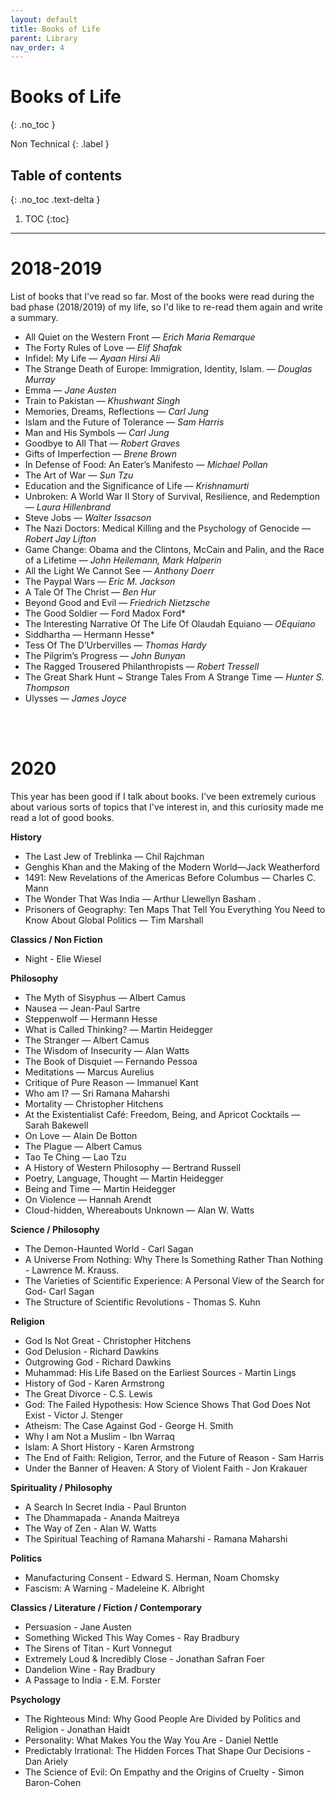 ```yaml
---
layout: default
title: Books of Life
parent: Library
nav_order: 4
---
```


# Books of Life
{: .no_toc }


Non Technical
{: .label }

## Table of contents
{: .no_toc .text-delta }

1. TOC
{:toc}

---

# 2018-2019

List of books that I've read so far. Most of the books were read during the bad phase (2018/2019) of my life, so I'd like to re-read them again and write a summary.

- All Quiet on the Western Front ― *Erich Maria Remarque*
- The Forty Rules of Love ― *Elif Shafak*
- Infidel: My Life ― *Ayaan Hirsi Ali*
- The Strange Death of Europe: Immigration, Identity, Islam. ― *Douglas Murray*
- Emma ― *Jane Austen*
- Train to Pakistan ― *Khushwant Singh*
- Memories, Dreams, Reflections ― *Carl Jung*
- Islam and the Future of Tolerance ― *Sam Harris*
- Man and His Symbols ― *Carl Jung*
- Goodbye to All That ― *Robert Graves*
- Gifts of Imperfection ― *Brene Brown*
- In Defense of Food: An Eater’s Manifesto ― *Michael Pollan*
- The Art of War ― *Sun Tzu*
- Education and the Significance of Life ― *Krishnamurti*
- Unbroken: A World War II Story of Survival, Resilience, and Redemption ― *Laura Hillenbrand*
- Steve Jobs ― *Walter Issacson*
- The Nazi Doctors: Medical Killing and the Psychology of Genocide ― *Robert Jay Lifton*
- Game Change: Obama and the Clintons, McCain and Palin, and the Race of a Lifetime ― *John Heilemann, Mark Halperin*
- All the Light We Cannot See ― *Anthony Doerr*
- The Paypal Wars ― *Eric M. Jackson*
- A Tale Of The Christ ― *Ben Hur*
- Beyond Good and Evil ― *Friedrich Nietzsche*
- The Good Soldier ― Ford Madox Ford*
- The Interesting Narrative Of The Life Of Olaudah Equiano ― *OEquiano*
- Siddhartha ― Hermann Hesse*
- Tess Of The D’Urbervilles ― *Thomas Hardy*
- The Pilgrim’s Progress ― *John Bunyan*
- The Ragged Trousered Philanthropists ― *Robert Tressell*
- The Great Shark Hunt ~ Strange Tales From A Strange Time ― *Hunter S. Thompson*
- Ulysses ― *James Joyce*

<br>
<br>

# 2020

This year has been good if I talk about books. I've been extremely curious about various sorts of topics that I've interest in, and this curiosity made me read a lot of good books.

__History__
- The Last Jew of Treblinka ― Chil Rajchman
- Genghis Khan and the Making of the Modern World―Jack Weatherford
- 1491: New Revelations of the Americas Before Columbus ― Charles C. Mann
- The Wonder That Was India ― Arthur Llewellyn Basham .
- Prisoners of Geography: Ten Maps That Tell You Everything You Need to Know About Global Politics ― Tim Marshall

__Classics / Non Fiction__
- Night - Elie Wiesel

__Philosophy__
- The Myth of Sisyphus ― Albert Camus
- Nausea ― Jean-Paul Sartre
- Steppenwolf ― Hermann Hesse
- What is Called Thinking? ― Martin Heidegger
- The Stranger ― Albert Camus
- The Wisdom of Insecurity ― Alan Watts
- The Book of Disquiet ― Fernando Pessoa
- Meditations ― Marcus Aurelius
- Critique of Pure Reason ― Immanuel Kant
- Who am I? ― Sri Ramana Maharshi
- Mortality ― Christopher Hitchens
- At the Existentialist Café: Freedom, Being, and Apricot Cocktails ― Sarah Bakewell
- On Love ― Alain De Botton
- The Plague ― Albert Camus
- Tao Te Ching ― Lao Tzu
- A History of Western Philosophy ― Bertrand Russell
- Poetry, Language, Thought ― Martin Heidegger
- Being and Time ― Martin Heidegger
- On Violence ― Hannah Arendt
- Cloud-hidden, Whereabouts Unknown ― Alan W. Watts

__Science / Philosophy__
- The Demon-Haunted World - Carl Sagan 
- A Universe From Nothing: Why There Is Something Rather Than Nothing - Lawrence M. Krauss.
- The Varieties of Scientific Experience: A Personal View of the Search for God- Carl Sagan
- The Structure of Scientific Revolutions -  Thomas S. Kuhn

__Religion__
- God Is Not Great - Christopher Hitchens
- God Delusion - Richard Dawkins
- Outgrowing God - Richard Dawkins
- Muhammad: His Life Based on the Earliest Sources - Martin Lings
- History of God - Karen Armstrong
- The Great Divorce - C.S. Lewis
- God: The Failed Hypothesis: How Science Shows That God Does Not Exist - Victor J. Stenger
- Atheism: The Case Against God -  George H. Smith
- Why I am Not a Muslim - Ibn Warraq
- Islam: A Short History - Karen Armstrong
- The End of Faith: Religion, Terror, and the Future of Reason - Sam Harris
- Under the Banner of Heaven: A Story of Violent Faith -  Jon Krakauer 

__Spirituality / Philosophy__
- A Search In Secret India - Paul Brunton
- The Dhammapada - Ananda Maitreya
- The Way of Zen -  Alan W. Watts
- The Spiritual Teaching of Ramana Maharshi - Ramana Maharshi

__Politics__
- Manufacturing Consent - Edward S. Herman, Noam Chomsky
- Fascism: A Warning - Madeleine K. Albright

__Classics / Literature / Fiction / Contemporary__
- Persuasion - Jane Austen 
- Something Wicked This Way Comes - Ray Bradbury
- The Sirens of Titan - Kurt Vonnegut
- Extremely Loud & Incredibly Close - Jonathan Safran Foer
- Dandelion Wine - Ray Bradbury
- A Passage to India - E.M. Forster

__Psychology__
- The Righteous Mind: Why Good People Are Divided by Politics and Religion - Jonathan Haidt
- Personality: What Makes You the Way You Are - Daniel Nettle
- Predictably Irrational: The Hidden Forces That Shape Our Decisions -  Dan Ariely
- The Science of Evil: On Empathy and the Origins of Cruelty - Simon Baron-Cohen
